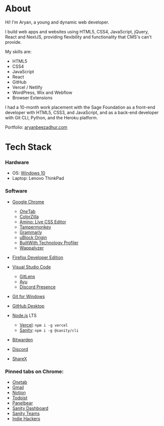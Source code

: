 # About

Hi! I'm Aryan, a young and dynamic web developer.

I build web apps and websites using HTML5, CSS4, JavaScript, jQuery, React and NextJS, providing flexibility and functionality that CMS's can't provide.

My skills are:
* HTML5
* CSS4
* JavaScript
* React
* GitHub
* Vercel / Netlify
* WordPress, Wix and Webflow
* Browser Extensions

I had a 10-month work placement with the Sage Foundation as a front-end developer with HTML5, CSS3, and JavaScript, and as a back-end developer with Git CLI, Python, and the Heroku platform.

Portfolio: [aryanbeezadhur.com](https://aryanbeezadhur.com)

# Tech Stack

### Hardware

* OS: [Windows 10](https://www.microsoft.com/en-gb/windows/get-windows-10)
* Laptop: Lenovo ThinkPad

### Software

* [Google Chrome](https://www.google.com/chrome)
  * [*One*Tab](https://www.one-tab.com)
  * [ColorZilla](https://www.colorzilla.com)
  * [Amino: Live CSS Editor](https://aminoeditor.com)
  * [Tampermonkey](https://www.tampermonkey.net)
  * [Grammarly](https://grammarly.com)
  * [uBlock Origin](https://github.com/gorhill/ublock)
  * [BuiltWith Technology Profiler](https://builtwith.com)
  * [Wappalyzer](https://wappalyzer.com)

* [Firefox Developer Edition](https://www.mozilla.org/en-GB/firefox/developer/)

* [Visual Studio Code](https://code.visualstudio.com/)
  * [GitLens](https://marketplace.visualstudio.com/items?itemName=eamodio.gitlens)
  * [Ayu](https://marketplace.visualstudio.com/items?itemName=teabyii.ayu)
  * [Discord Presence](https://marketplace.visualstudio.com/items?itemName=icrawl.discord-vscode)

* [Git for Windows](https://git-scm.com/download/win)
* [GitHub Desktop](https://desktop.github.com/)

* [Node.js](https://nodejs.org) LTS
  * [Vercel](https://vercel.com/download): `npm i -g vercel`
  * [Sanity](https://create.sanity.io): `npm i -g @sanity/cli`

* [Bitwarden](https://bitwarden.com)

* [Discord](https://discord.com)

* [ShareX](https://getsharex.com)

### Pinned tabs on Chrome:

* [*One*tab](https://one-tab.com)
* [Gmail](https://gmail.com)
* [Notion](https://notion.so)
* [Todoist](https://todoist.com)
* [Panelbear](https://panelbear.com)
* [Sanity Dashboard](https://manage.sanity.io)
* [Sanity Teams](https://sanity.io/teams)
* [Indie Hackers](https://indiehackers.com)
